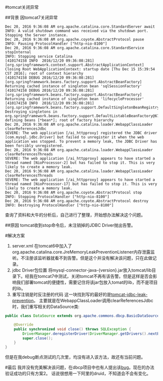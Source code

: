#tomcat关闭异常

##背景
因tomcat7关闭异常
```
Dec 20, 2016 9:36:08 AM org.apache.catalina.core.StandardServer await
INFO: A valid shutdown command was received via the shutdown port. Stopping the Server instance.
Dec 20, 2016 9:36:08 AM org.apache.coyote.AbstractProtocol pause
INFO: Pausing ProtocolHandler ["http-nio-8100"]
Dec 20, 2016 9:36:08 AM org.apache.catalina.core.StandardService stopInternal
INFO: Stopping service Catalina
[410174158 INFO  2016/12/20 09:36:08:281][org.springframework.context.support.AbstractApplicationContext] Closing Root WebApplicationContext: startup date [Thu Dec 15 15:39:54 CST 2016]; root of context hierarchy
[410174158 DEBUG 2016/12/20 09:36:08:281][org.springframework.beans.factory.support.AbstractBeanFactory] Returning cached instance of singleton bean 'sqlSessionFactory'
[410174158 DEBUG 2016/12/20 09:36:08:281][org.springframework.beans.factory.support.AbstractBeanFactory] Returning cached instance of singleton bean 'lifecycleProcessor'
[410174158 INFO  2016/12/20 09:36:08:281][org.springframework.beans.factory.support.DefaultSingletonBeanRegistry] Destroying singletons in org.springframework.beans.factory.support.DefaultListableBeanFactory@67995af1: defining beans [*bean*]; root of factory hierarchy
Dec 20, 2016 9:36:08 AM org.apache.catalina.loader.WebappClassLoader clearReferencesJdbc
SEVERE: The web application [/ai_httpproxy] registered the JDBC driver [com.mysql.jdbc.Driver] but failed to unregister it when the web application was stopped. To prevent a memory leak, the JDBC Driver has been forcibly unregistered.
Dec 20, 2016 9:36:08 AM org.apache.catalina.loader.WebappClassLoader clearReferencesThreads
SEVERE: The web application [/ai_httpproxy] appears to have started a thread named [NioProcessor-2] but has failed to stop it. This is very likely to create a memory leak.
Dec 20, 2016 9:36:08 AM org.apache.catalina.loader.WebappClassLoader clearReferencesThreads
SEVERE: The web application [/ai_httpproxy] appears to have started a thread named [NioProcessor-17] but has failed to stop it. This is very likely to create a memory leak.
Dec 20, 2016 9:36:08 AM org.apache.coyote.AbstractProtocol stop
INFO: Stopping ProtocolHandler ["http-nio-8100"]
Dec 20, 2016 9:36:08 AM org.apache.coyote.AbstractProtocol destroy
INFO: Destroying ProtocolHandler ["http-nio-8100"]
```
查询了资料和大牛的分析后，自己进行了整理，开始想办法解决这个问题。

##原因
tomcat收到stop命令后，未注销掉的JDBC Driver抛出告警。

#解决方案
1. server.xml
在tomcat6中加入了org.apache.catalina.core.JreMemoryLeakPreventionListener内存泄露监听。不注册该监听器就看不到告警。但是这个并没有解决该问题，只在此做记录。
2. jdbc Driver包位置
将mysql-connector-java-{version}.jar放入tomcat/lib目录下。经我在tomcat7中测试，关闭tomcat不再有该告警。但是这样是否会影响我们部署tomcat的便捷性，需要记住将该jar包放入tomat的lib，而不是项目的lib。
3. 重写注销是时反注册的代码
这一块找到写的最好的是[tomcat-jdbc-leak-prevention](http://hongjiang.info/tomcat-jdbc-leak-prevention/)。
主要就是在WebappClassLoader调用clearReferencesJdbc时，我们重写相关的DataSource类:
```java
public class DataSource extends org.apache.commons.dbcp.BasicDataSource{

    @Override
    public synchronized void close() throws SQLException {
        DriverManager.deregisterDriver(DriverManager.getDrivers().nextElement());
        super.close();
    }
}
```
但是在我debug断点测试的几次里，均没有进入该方法，故还有当前问题。

#最后
我并没有完美解决该问题，在dbcp项目中也有人提出该[bug](https://issues.apache.org/jira/browse/DBCP-332)。现在的办法验证成功的只有方案2。
话说很想用一下阿里的druid，不知道会不会有变化。